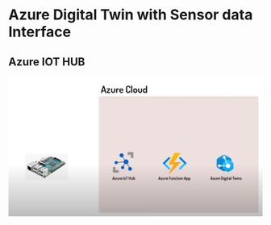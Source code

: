 # Azure Digital Twin with Sensor data Interface


## Azure IOT HUB
![Alt text](model/images/image.png)